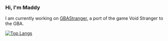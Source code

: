 <!--
[![Anurag's GitHub stats](https://github-readme-stats.vercel.app/api?username=Meepster99&hide_border=true&bg_color=121212&title_color=bd1a0b&text_color=b0b0b0)](https://github.com/anuraghazra/github-readme-stats)


[![Anurag's GitHub stats](https://github-readme-stats.vercel.app/api?username=Meepster99&hide_border=true&theme=ambient_gradient&hide_rank=true)](https://github.com/anuraghazra/github-readme-stats)

<a href="https://github.com/anuraghazra/github-readme-stats">
  <img height=200 align="center" src="https://github-readme-stats.vercel.app/api?username=Meepster99&hide_border=true&theme=ambient_gradient&hide_rank=true&hide_title=true" />
</a>
<a href="https://github.com/anuraghazra/github-readme-stats">
  <img height=200 align="center" src="https://github-readme-stats.vercel.app/api/top-langs/?username=Meepster99&hide_border=true&theme=ambient_gradient&layout=compact&hide_title=true" />
</a>

-->

### Hi, I'm Maddy

I am currently working on [GBAStranger](https://github.com/Meepster99/GBAStranger), a port of the game Void Stranger to the GBA.

[![Top Langs](https://github-readme-stats.vercel.app/api/top-langs/?username=Meepster99&hide_border=true&theme=ambient_gradient&layout=compact)](https://github.com/anuraghazra/github-readme-stats)

